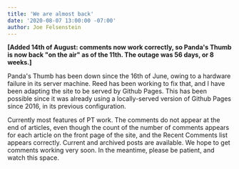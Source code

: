 ```yaml
---
title: 'We are almost back'
date: '2020-08-07 13:00:00 -07:00'
author: Joe Felsenstein
---
```


**[Added 14th of August:  comments now work correctly, so Panda's Thumb is now back "on the air" as of the 11th.  The outage was 56 days, or 8 weeks.]**
<P>

Panda's Thumb has been down since the 16th of June, owing to a hardware failure in its server machine.
Reed has been working to fix that, and I have been adapting the site to be served by Github Pages.  This
has been possible since it was already using a locally-served version of Github Pages since 2016,
in its previous configuration.
<p>

Currently most features of PT work.  The comments do not appear at the end of articles, even though
the count of the number of comments appears for each article on the front page of the site, and the
Recent Comments list appears correctly.  Current and archived posts are available.
We hope to get comments working very soon.  In the meantime,
please be patient, and watch this space.
